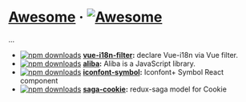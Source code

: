 # [Awesome](#) &middot; [![Awesome](https://cdn.rawgit.com/sindresorhus/awesome/d7305f38d29fed78fa85652e3a63e154dd8e8829/media/badge.svg)](https://github.com/chiaweilee/awesome)

...

* [![npm downloads](https://img.shields.io/npm/dm/vue-i18n-filter.svg)](https://npmcharts.com/compare/vue-i18n-filter?minimal=true) **[vue-i18n-filter](https://github.com/chiaweilee/vue-i18n-filter):** declare Vue-i18n via Vue filter. 
* [![npm downloads](https://img.shields.io/npm/dm/aliba.svg)](https://npmcharts.com/compare/aliba?minimal=true) **[aliba](https://github.com/chiaweilee/aliba):** Aliba is a JavaScript library. 
* [![npm downloads](https://img.shields.io/npm/dm/iconfont-symbol.svg)](https://npmcharts.com/compare/iconfont-symbol?minimal=true) **[iconfont-symbol](https://github.com/chiaweilee/iconfont-symbol):** Iconfont+ Symbol React component
* [![npm downloads](https://img.shields.io/npm/dm/saga-cookie.svg)](https://npmcharts.com/compare/saga-cookie?minimal=true) **[saga-cookie](https://github.com/chiaweilee/saga-cookie):** redux-saga model for Cookie
